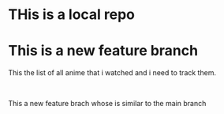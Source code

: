 # THis is a local repo
# This is a new feature branch

<p>This the list of all anime that i watched and i need to track them.<p>
<br>
<p>This a new feature brach whose is similar to the main branch <p>
